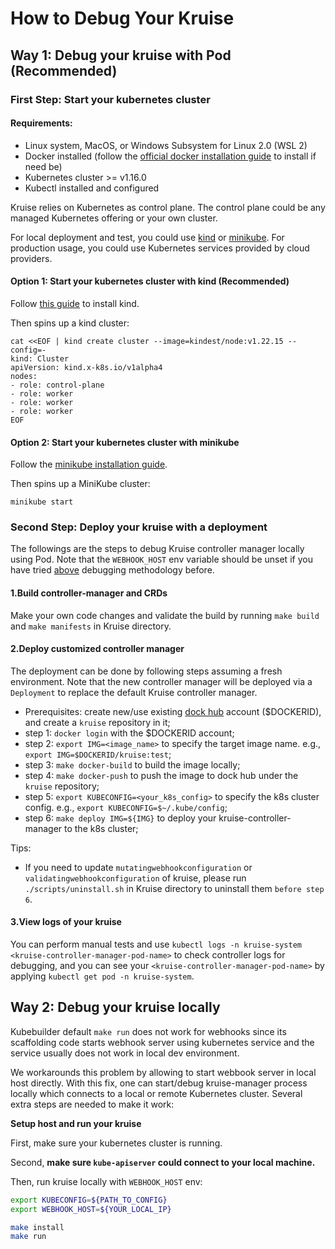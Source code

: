 # How to Debug Your Kruise

## Way 1: Debug your kruise with Pod (Recommended)
### First Step: Start your kubernetes cluster
#### Requirements:
- Linux system, MacOS, or Windows Subsystem for Linux 2.0 (WSL 2)
- Docker installed (follow the [official docker installation guide](https://docs.docker.com/get-docker/) to install if need be)
- Kubernetes cluster >= v1.16.0
- Kubectl installed and configured

Kruise relies on Kubernetes as control plane. The control plane could be any managed Kubernetes offering or your own cluster.

For local deployment and test, you could use [kind](https://kind.sigs.k8s.io/) or [minikube](https://minikube.sigs.k8s.io/docs/start/). For production usage, you could use Kubernetes services provided by cloud providers.
#### Option 1: Start your kubernetes cluster with kind (Recommended)
Follow [this guide](https://kind.sigs.k8s.io/docs/user/quick-start/#installation) to install kind.

Then spins up a kind cluster:
```shell
cat <<EOF | kind create cluster --image=kindest/node:v1.22.15 --config=-
kind: Cluster
apiVersion: kind.x-k8s.io/v1alpha4
nodes:
- role: control-plane
- role: worker
- role: worker
- role: worker
EOF
```
#### Option 2: Start your kubernetes cluster with minikube
Follow the [minikube installation guide](https://minikube.sigs.k8s.io/docs/start/).

Then spins up a MiniKube cluster:
```shell
minikube start
```

### Second Step: Deploy your kruise with a deployment
The followings are the steps to debug Kruise controller manager locally using Pod. Note that the
`WEBHOOK_HOST` env variable should be unset if you have tried [above](#way-2-debug-your-kruise-locally)
debugging methodology before.
#### 1.Build controller-manager and CRDs
Make your own code changes and validate the build by running `make build` and `make manifests` in Kruise directory.
#### 2.Deploy customized controller manager
The deployment can be done by following steps assuming a fresh environment.
Note that the new controller manager will be deployed via a `Deployment` to replace the default Kruise controller manager.
- Prerequisites: create new/use existing [dock hub](https://hub.docker.com/) account ($DOCKERID), and create a `kruise` repository in it;
- step 1: `docker login` with the $DOCKERID account;
- step 2: `export IMG=<image_name>` to specify the target image name. e.g., `export IMG=$DOCKERID/kruise:test`;
- step 3: `make docker-build` to build the image locally;
- step 4: `make docker-push` to push the image to dock hub under the `kruise` repository;
- step 5: `export KUBECONFIG=<your_k8s_config>` to specify the k8s cluster config. e.g., `export KUBECONFIG=$~/.kube/config`;
- step 6: `make deploy IMG=${IMG}` to deploy your kruise-controller-manager to the k8s cluster;

Tips:
- If you need to update `mutatingwebhookconfiguration` or `validatingwebhookconfiguration` of kruise, please run `./scripts/uninstall.sh` in Kruise directory to uninstall them `before step 6`.

#### 3.View logs of your kruise
You can perform manual tests and use `kubectl logs -n kruise-system <kruise-controller-manager-pod-name>` to check controller logs for debugging, and you can see your `<kruise-controller-manager-pod-name>` by applying `kubectl get pod -n kruise-system`.
## Way 2: Debug your kruise locally
Kubebuilder default `make run` does not work for webhooks since its scaffolding code starts webhook server
using kubernetes service and the service usually does not work in local dev environment.

We workarounds this problem by allowing to start webbook server in local host directly.
With this fix, one can start/debug kruise-manager process locally
which connects to a local or remote Kubernetes cluster. Several extra steps are needed to make it work:

**Setup host and run your kruise**

First, make sure your kubernetes cluster is running.

Second, **make sure `kube-apiserver` could connect to your local machine.**

Then, run kruise locally with `WEBHOOK_HOST` env:

```bash
export KUBECONFIG=${PATH_TO_CONFIG}
export WEBHOOK_HOST=${YOUR_LOCAL_IP}

make install
make run
```